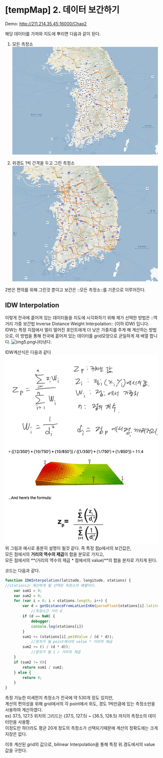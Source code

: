 # [tempMap] 2. 데이터 보간하기

Demo: http://211.214.35.45:16000/Chap2

해당 데이터를 가져와 지도에 뿌리면 다음과 같이 된다.
1. 모든 측정소   
![img3.png](../Image/img3.png)

2. 위경도 1씩 간격을 두고 그린 측정소  
![img4.png](../Image/img4.png)

2번은 편의를 위해 그린것 뿐이고 보간은 ::모든 측정소::를 기준으로 이루어진다.

## IDW Interpolation
이렇게 전국에 흩어져 있는 데이터들을 지도에 시각화하기 위해 제가 선택한 방법은 
::역 거리 가중 보간법 Inverse Distance Weight Interpolation:: (이하 IDW) 입니다.
IDW는 특정 지점에서 멀리 떨어진 포인트에게 더 낮은 가중치를 주게 해 계산하는 방법으로, 
이 방법을 통해 전국에 흩어져 있는 데이터를 grid모양으로 균일하게 재 배열 합니다.
![img5.png](../Image/img5.png)나타낸다.

IDW계산식은 다음과 같다
![img6.png](../Image/img6.png)  
![img7.png](../Image/img7.png)  
위 그림과 예시로 충분히 설명이 될것 같다.
즉 특정 점p에서의 보간값은,  
모든 점에서의 **거리의 역수의 제곱**의 합을 분모로 가지고,  
모든 점에서의 **(거리의 역수의 제곱 * 점에서의 value)**의 합을 분자로 가지게 된다.

코드는 다음과 같다.


```javascript
function IDWInterpolation(latitude, longitude, stations) {
//stations는 계산하게 될 선택된 측정소의 배열이다.
    var sum1 = 0;
    var sum2 = 0;
    for (var i = 0; i < stations.length; i++) {
        var d = getDistanceFromLatLonInKm(parseFloat(stations[i].latitude), parseFloat(stations[i].longitude), latitude, longitude);
			//측정소간 거리 d
        if (d == NaN) {
            debugger;
            console.log(stations[i])
        }
        sum1 += (stations[i].pm10Value / (d * d));
			//분자가 될 point에서의 value * 거리의 제곱
        sum2 += (1 / (d * d));
			//분모가 될 1 / 거리의 제곱
    }
    if (sum2 != 0){
        return sum1 / sum2;
    } else {
        return 0;
    }  
}
```

측정 가능한 미세먼지 측정소가 전국에 약 530개 정도 있지만,  
계산의 편의성을 위해 grid에서의 각 point에서 위도, 경도 1씩만큼에 있는 측정소만을 사용하여 계산하였다.  
ex) 37.5, 127.5 위치의 그리드는 (37.5, 127.5) ~ (36.5, 128.5) 까지의 측정소의 데이터만을 사용함.  
이정도만 하더라도 평균 20개 정도의 측정소가 선택되기때문에 계산의 정확도에는 크게 지장은 없다.  

이후 계산된 grid의 값으로, bilinear Interpolation을 통해 특정 위.경도에서의 value값을 구한다.   

















